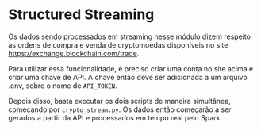 # Structured Streaming
Os dados sendo processados em streaming nesse módulo dizem respeito às ordens de compra e venda de cryptomoedas disponíveis no site <https://exchange.blockchain.com/trade>. 

Para utilizar essa funcionalidade, é preciso criar uma conta no site acima e criar uma chave de API. A chave então deve ser adicionada a um arquivo .env, sobre o nome de `API_TOKEN`.

Depois disso, basta executar os dois scripts de maneira simultânea, começando por `crypto_stream.py`. Os dados então começarão a ser gerados a partir da API e processados em tempo real pelo Spark.
